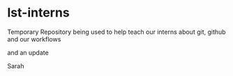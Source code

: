 # lst-interns
Temporary Repository being used to help teach our interns about git, github and our workflows

and an update

Sarah
